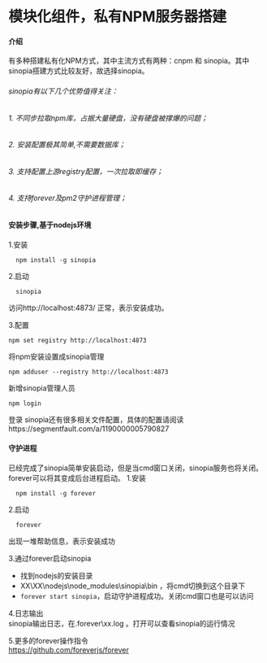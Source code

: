 # 模块化组件，私有NPM服务器搭建
#### 介绍
  有多种搭建私有化NPM方式，其中主流方式有两种：cnpm 和 sinopia。其中sinopia搭建方式比较友好，故选择sinopia。
######  sinopia有以下几个优势值得关注：

######  1.  不同步拉取npm库，占据大量硬盘，没有硬盘被撑爆的问题；
######  2.  安装配置极其简单,不需要数据库；
######  3.  支持配置上游registry配置，一次拉取即缓存；
######  4.  支持forever及pm2守护进程管理；
#### 安装步骤,基于nodejs环境
1.安装
```
  npm install -g sinopia
```

2.启动
```
  sinopia
```
访问http://localhost:4873/ 正常，表示安装成功。

3.配置<br/>
```
npm set registry http://localhost:4873
```
将npm安装设置成sinopia管理
```
npm adduser --registry http://localhost:4873
```
新增sinopia管理人员
```
npm login
```
登录
sinopia还有很多相关文件配置，具体的配置请阅读https://segmentfault.com/a/1190000005790827

#### 守护进程<br>
已经完成了sinopia简单安装启动，但是当cmd窗口关闭，sinopia服务也将关闭。forever可以将其变成后台进程启动。
1.安装
```
  npm install -g forever
```

2.启动
```
  forever
```
出现一堆帮助信息，表示安装成功

3.通过forever启动sinopia

*  找到nodejs的安装目录
*  XX\XX\nodejs\node_modules\sinopia\bin ，将cmd切换到这个目录下
*  `forever start sinopia`，启动守护进程成功。关闭cmd窗口也是可以访问

4.日志输出<br>
sinopia输出日志，在.forever\xx.log 。打开可以查看sinopia的运行情况

5.更多的forever操作指令<br>
https://github.com/foreverjs/forever